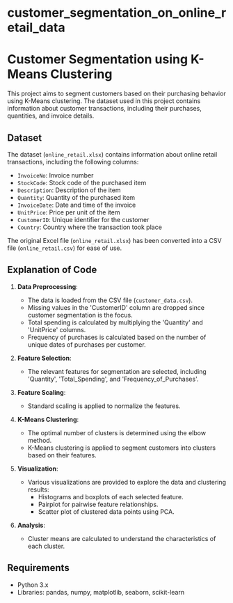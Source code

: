 # customer_segmentation_on_online_retail_data


# Customer Segmentation using K-Means Clustering

This project aims to segment customers based on their purchasing behavior using K-Means clustering. The dataset used in this project contains information about customer transactions, including their purchases, quantities, and invoice details.

## Dataset

The dataset (`online_retail.xlsx`) contains information about online retail transactions, including the following columns:

- `InvoiceNo`: Invoice number
- `StockCode`: Stock code of the purchased item
- `Description`: Description of the item
- `Quantity`: Quantity of the purchased item
- `InvoiceDate`: Date and time of the invoice
- `UnitPrice`: Price per unit of the item
- `CustomerID`: Unique identifier for the customer
- `Country`: Country where the transaction took place

The original Excel file (`online_retail.xlsx`) has been converted into a CSV file (`online_retail.csv`) for ease of use.


## Explanation of Code

1. **Data Preprocessing**:
   - The data is loaded from the CSV file (`customer_data.csv`).
   - Missing values in the 'CustomerID' column are dropped since customer segmentation is the focus.
   - Total spending is calculated by multiplying the 'Quantity' and 'UnitPrice' columns.
   - Frequency of purchases is calculated based on the number of unique dates of purchases per customer.

2. **Feature Selection**:
   - The relevant features for segmentation are selected, including 'Quantity', 'Total_Spending', and 'Frequency_of_Purchases'.

3. **Feature Scaling**:
   - Standard scaling is applied to normalize the features.

4. **K-Means Clustering**:
   - The optimal number of clusters is determined using the elbow method.
   - K-Means clustering is applied to segment customers into clusters based on their features.

5. **Visualization**:
   - Various visualizations are provided to explore the data and clustering results:
     - Histograms and boxplots of each selected feature.
     - Pairplot for pairwise feature relationships.
     - Scatter plot of clustered data points using PCA.

6. **Analysis**:
   - Cluster means are calculated to understand the characteristics of each cluster.

## Requirements

- Python 3.x
- Libraries: pandas, numpy, matplotlib, seaborn, scikit-learn

